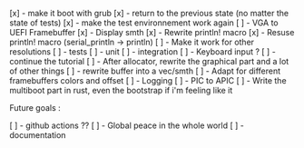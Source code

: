 [x] - make it boot with grub
[x] - return to the previous state (no matter the state of tests)
[x] - make the test environnement work again
[ ] - VGA to UEFI Framebuffer
    [x] - Display smth
    [x] - Rewrite println! macro
    [x] - Resuse println! macro (serial_println -> println)
    [ ] - Make it work for other resolutions
[ ] - tests
    [ ] - unit
    [ ] - integration
[ ] - Keyboard input ?
[ ] - continue the tutorial
[ ] - After allocator, rewrite the graphical part and a lot of other things
    [ ] - rewrite buffer into a vec/smth
    [ ] - Adapt for different framebuffers colors and offset
[ ] - Logging
[ ] - PIC to APIC
[ ] - Write the multiboot part in rust, even the bootstrap if i'm feeling like it

Future goals :

[ ] - github actions ??
[ ] - Global peace in the whole world
[ ] - documentation
